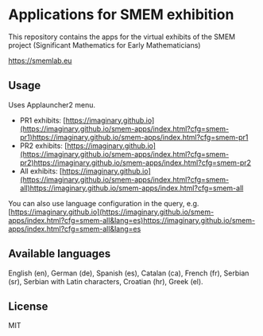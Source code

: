 # Applications for SMEM exhibition
This repository contains the apps for the virtual exhibits of the SMEM project (Significant Mathematics for Early Mathematicians) 

https://smemlab.eu

## Usage
Uses Applauncher2 menu.
* PR1 exhibits: [https://imaginary.github.io](https://imaginary.github.io/smem-apps/index.html?cfg=smem-pr1)https://imaginary.github.io/smem-apps/index.html?cfg=smem-pr1
* PR2 exhibits: [https://imaginary.github.io](https://imaginary.github.io/smem-apps/index.html?cfg=smem-pr2)https://imaginary.github.io/smem-apps/index.html?cfg=smem-pr2
* All exhibits: [https://imaginary.github.io](https://imaginary.github.io/smem-apps/index.html?cfg=smem-all)https://imaginary.github.io/smem-apps/index.html?cfg=smem-all

You can also use language configuration in the query, e.g.
[https://imaginary.github.io](https://imaginary.github.io/smem-apps/index.html?cfg=smem-all&lang=es)https://imaginary.github.io/smem-apps/index.html?cfg=smem-all&lang=es

## Available languages
English (en), German (de), Spanish (es), Catalan (ca), French (fr), Serbian (sr), Serbian with Latin characters, Croatian (hr), Greek (el).

## License
MIT
